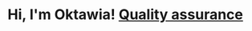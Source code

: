 <h1>Hi, I'm Oktawia! <a <a href="https://www.linkedin.com/in/oktawiaandrys/"> Quality assurance</a> </a></h1>

